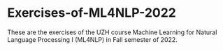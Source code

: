 # Exercises-of-ML4NLP-2022

These are the exercises of the UZH course Machine Learning for Natural Language Processing I (ML4NLP) in Fall semester of 2022.
